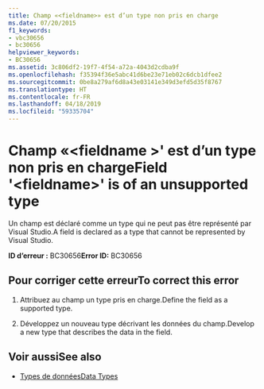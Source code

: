 ```yaml
---
title: Champ «<fieldname>» est d’un type non pris en charge
ms.date: 07/20/2015
f1_keywords:
- vbc30656
- bc30656
helpviewer_keywords:
- BC30656
ms.assetid: 3c806df2-19f7-4f54-a72a-4043d2cdba9f
ms.openlocfilehash: f35394f36e5abc41d6be23e71eb02c6dcb1dfee2
ms.sourcegitcommit: 0be8a279af6d8a43e03141e349d3efd5d35f8767
ms.translationtype: HT
ms.contentlocale: fr-FR
ms.lasthandoff: 04/18/2019
ms.locfileid: "59335704"
---
```

# <a name="field-fieldname-is-of-an-unsupported-type"></a><span data-ttu-id="d3d1f-102">Champ «\<fieldname >' est d’un type non pris en charge</span><span class="sxs-lookup"><span data-stu-id="d3d1f-102">Field '\<fieldname>' is of an unsupported type</span></span>
<span data-ttu-id="d3d1f-103">Un champ est déclaré comme un type qui ne peut pas être représenté par Visual Studio.</span><span class="sxs-lookup"><span data-stu-id="d3d1f-103">A field is declared as a type that cannot be represented by Visual Studio.</span></span>  
  
 <span data-ttu-id="d3d1f-104">**ID d’erreur :** BC30656</span><span class="sxs-lookup"><span data-stu-id="d3d1f-104">**Error ID:** BC30656</span></span>  
  
## <a name="to-correct-this-error"></a><span data-ttu-id="d3d1f-105">Pour corriger cette erreur</span><span class="sxs-lookup"><span data-stu-id="d3d1f-105">To correct this error</span></span>  
  
1. <span data-ttu-id="d3d1f-106">Attribuez au champ un type pris en charge.</span><span class="sxs-lookup"><span data-stu-id="d3d1f-106">Define the field as a supported type.</span></span>  
  
2. <span data-ttu-id="d3d1f-107">Développez un nouveau type décrivant les données du champ.</span><span class="sxs-lookup"><span data-stu-id="d3d1f-107">Develop a new type that describes the data in the field.</span></span>  
  
## <a name="see-also"></a><span data-ttu-id="d3d1f-108">Voir aussi</span><span class="sxs-lookup"><span data-stu-id="d3d1f-108">See also</span></span>

- [<span data-ttu-id="d3d1f-109">Types de données</span><span class="sxs-lookup"><span data-stu-id="d3d1f-109">Data Types</span></span>](../../visual-basic/language-reference/data-types/index.md)
